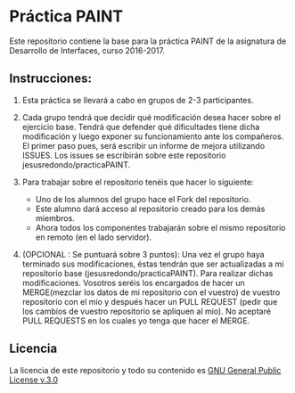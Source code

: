 Práctica PAINT
=========================

Este repositorio contiene la base para la práctica PAINT de la asignatura de Desarrollo de Interfaces, curso 2016-2017.

Instrucciones:
--------------

1) Esta práctica se llevará a cabo en grupos de 2-3 participantes.

2) Cada grupo tendrá que decidir qué modificación desea hacer sobre el ejercicio base. Tendrá que defender qué dificultades tiene dicha modificación y luego exponer su funcionamiento ante los compañeros. El primer paso pues, será escribir un informe de mejora utilizando ISSUES. Los issues se escribirán sobre este repositorio jesusredondo/practicaPAINT.

3) Para trabajar sobre el repositorio tenéis que hacer lo siguiente:
	* Uno de los alumnos del grupo hace el Fork del repositorio.
	* Este alumno dará acceso al repositorio creado para los demás miembros.
	* Ahora todos los componentes trabajarán sobre el mismo repositorio en remoto (en el lado servidor).

4) (OPCIONAL : Se puntuará sobre 3 puntos): Una vez el grupo haya terminado sus modificaciones, éstas tendrán que ser actualizadas a mi repositorio base (jesusredondo/practicaPAINT). Para realizar dichas modificaciones. Vosotros seréis los encargados de hacer un MERGE(mezclar los datos de mi repositorio con el vuestro) de vuestro repositorio con el mío y después hacer un PULL REQUEST (pedir que los cambios de vuestro repositorio se apliquen al mío).
No aceptaré PULL REQUESTS en los cuales yo tenga que hacer el MERGE.


Licencia
--------

La licencia de este repositorio y todo su contenido es [GNU General Public License v.3.0](https://es.wikipedia.org/wiki/Licencia_p%C3%BAblica_general_de_GNU) 
